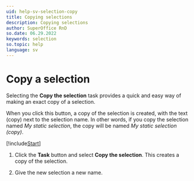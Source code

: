 ```yaml
---
uid: help-sv-selection-copy
title: Copying selections
description: Copying selections
author: SuperOffice RnD
so.date: 06.29.2022
keywords: selection
so.topic: help
language: sv
---
```


# Copy a selection

Selecting the **Copy the selection** task provides a quick and easy way of making an exact copy of a selection.

When you click this button, a copy of the selection is created, with the text (copy) next to the selection name. In other words, if you copy the selection named *My static selection*, the copy will be named *My static selection (copy)*.

[!include[Start](../includes/steps-start-task.md)]

1. Click the **Task** button and select **Copy the selection**. This creates a copy of the selection.

1. Give the new selection a new name.

<!-- Referenced links -->

<!-- Referenced images -->

